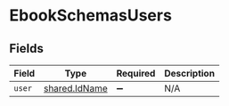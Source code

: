 # EbookSchemasUsers


## Fields

| Field                                                 | Type                                                  | Required                                              | Description                                           |
| ----------------------------------------------------- | ----------------------------------------------------- | ----------------------------------------------------- | ----------------------------------------------------- |
| `user`                                                | [shared.IdName](../../../sdk/models/shared/idname.md) | :heavy_minus_sign:                                    | N/A                                                   |